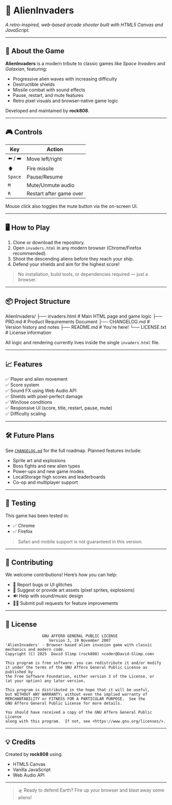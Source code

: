 # 👾 AlienInvaders

_A retro-inspired, web-based arcade shooter built with HTML5 Canvas and JavaScript._

---

## 🚀 About the Game

**AlienInvaders** is a modern tribute to classic games like *Space Invaders* and *Galaxian*, featuring:

- Progressive alien waves with increasing difficulty  
- Destructible shields  
- Missile combat with sound effects  
- Pause, restart, and mute features  
- Retro pixel visuals and browser-native game logic

Developed and maintained by **rock808**.

---

## 🎮 Controls

| Key         | Action               |
|-------------|----------------------|
| ⬅️ / ➡️       | Move left/right      |
| ⬆️           | Fire missile         |
| `Space`     | Pause/Resume         |
| `M`         | Mute/Unmute audio    |
| `R`         | Restart after game over |

Mouse click also toggles the mute button via the on-screen UI.

---

## 🖥️ How to Play

1. Clone or download the repository.
2. Open `invaders.html` in any modern browser (Chrome/Firefox recommended).
3. Shoot the descending aliens before they reach your ship.
4. Defend your shields and aim for the highest score!

> No installation, build tools, or dependencies required — just a browser.

---

## 📦 Project Structure

AlienInvaders/
├── invaders.html    # Main HTML page and game logic
├── PRD.md        # Product Requirements Document
├── CHANGELOG.md  # Version history and notes
├── README.md     # You're here!
└── LICENSE.txt   # License information


All logic and rendering currently lives inside the single `invaders.html` file.

---

## 📈 Features

✅ Player and alien movement  
✅ Score system  
✅ Sound FX using Web Audio API  
✅ Shields with pixel-perfect damage  
✅ Win/lose conditions  
✅ Responsive UI (score, title, restart, pause, mute)  
✅ Difficulty scaling  

---

## 🛠️ Future Plans

See [`CHANGELOG.md`](./CHANGELOG.md) for the full roadmap. Planned features include:

- Sprite art and explosions  
- Boss fights and new alien types  
- Power-ups and new game modes  
- LocalStorage high scores and leaderboards  
- Co-op and multiplayer support  

---

## 🧪 Testing

This game has been tested in:

- ✅ Chrome
- ✅ Firefox

> Safari and mobile support is not guaranteed in this version.

---

## 🙌 Contributing

We welcome contributions! Here’s how you can help:

- 🐞 Report bugs or UI glitches
- 🎨 Suggest or provide art assets (pixel sprites, explosions)
- 🔊 Help with sound/music design
- 👩‍💻 Submit pull requests for feature improvements

---

## 📜 License

                    GNU AFFERO GENERAL PUBLIC LICENSE
                       Version 3, 19 November 2007
    'AlienInvaders' - Browser-based alien invasion game with classic mechanics and modern code.
    Copyright (C) 2025  David Slimp (rock808) <coder@David-Slimp.com>

    This program is free software: you can redistribute it and/or modify
    it under the terms of the GNU Affero General Public License as published by
    the Free Software Foundation, either version 3 of the License, or
    (at your option) any later version.

    This program is distributed in the hope that it will be useful,
    but WITHOUT ANY WARRANTY; without even the implied warranty of
    MERCHANTABILITY or FITNESS FOR A PARTICULAR PURPOSE.  See the
    GNU Affero General Public License for more details.

    You should have received a copy of the GNU Affero General Public License
    along with this program.  If not, see <https://www.gnu.org/licenses/>.


---

## 💡 Credits

Created by **rock808** using:

- HTML5 Canvas
- Vanilla JavaScript
- Web Audio API

---

> 🛸 Ready to defend Earth? Fire up your browser and blast away some aliens!

